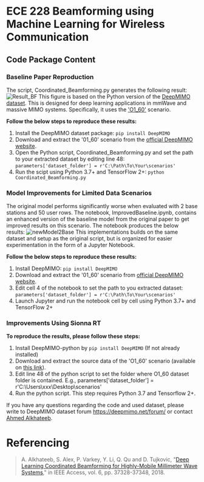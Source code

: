 # ECE 228 Beamforming using Machine Learning for Wireless Communication 

## Code Package Content 

### Baseline Paper Reproduction
The script, Coordinated_Beamforming.py generates the following result:
![Result_BF](https://github.com/user-attachments/assets/8ffc27e2-5508-415f-a19e-c6c4483f2c36)
This figure is based on the Python version of the [DeepMIMO dataset](https://deepmimo.net/versions/v2-python/). This is designed for deep learning applications in mmWave and massive MIMO systems. Specifically, it uses the ['O1_60'](https://deepmimo.net/scenarios/o1-scenario/) scenario.

**Follow the below steps to reproduce these results:**
1. Install the DeepMIMO dataset package: `pip install DeepMIMO`
2. Download and extract the '01_60' scenario from the [official DeepMIMO website](https://deepmimo.net/scenarios/o1-scenario/).
3. Open the Python script, Coordinated_Beamforming.py and set the path to your extracted dataset by editing line 48: `parameters['dataset_folder'] = r'C:\Path\To\Your\scenarios'`
4. Run the scipt using Python 3.7+ and TensorFlow 2+: `python Coordinated_Beamforming.py`

### Model Improvements for Limited Data Scenarios
The original model performs significantly worse when evaluated with 2 base stations and 50 user rows. The notebook, ImprovedBaseline.ipynb, contains an enhanced version of the baseline model from the original paper to get improved results on this scenario. The notebook produces the below results:
![newModel2Base](https://github.com/user-attachments/assets/85d152f7-8f24-49ab-aa0c-c73c3062c6de)
This implementations builds on the same dataset and setup as the original script, but is organized for easier experimentation in the form of a Jupyter Notebook.

**Follow the below steps to reproduce these results:**
1. Install DeepMIMO: `pip install DeepMIMO`
2. Download and extract the '01_60' scenario from [official DeepMIMO website](https://deepmimo.net/scenarios/o1-scenario/).
3. Edit cell 4 of the notebook to set the path to you extracted dataset: `parameters['dataset_folder'] = r'C:\Path\To\Your\scenarios'`
4. Launch Jupyter and run the notebook cell by cell using Python 3.7+ and TensorFlow 2+



### Improvements Using Sionna RT 


**To reproduce the results, please follow these steps:**
1. Install DeepMIMO-python by `pip install DeepMIMO` (If not already installed)
2. Download and extract the source data of the 'O1_60' scenario (available on [this link](https://deepmimo.net/scenarios/o1-scenario/)).
3. Edit line 48 of the python script to set the folder where O1_60 dataset folder is contained.
E.g., parameters['dataset_folder'] = r'C:\Users\xxx\Desktop\scenarios' 
4. Run the python script. This step requires Python 3.7 and Tensorflow 2+.

If you have any questions regarding the code and used dataset, please write to DeepMIMO dataset forum https://deepmimo.net/forum/ or contact [Ahmed Alkhateeb](https://www.aalkhateeb.net/).
# Referencing
> A. Alkhateeb, S. Alex, P. Varkey, Y. Li, Q. Qu and D. Tujkovic, "[Deep Learning Coordinated Beamforming for Highly-Mobile Millimeter Wave Systems](https://ieeexplore.ieee.org/abstract/document/8395149)," in IEEE Access, vol. 6, pp. 37328-37348, 2018.
